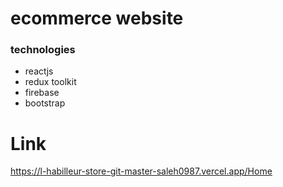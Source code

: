 # ecommerce website

 ### technologies
 - reactjs
 - redux toolkit
 - firebase 
 - bootstrap

# Link
https://l-habilleur-store-git-master-saleh0987.vercel.app/Home
